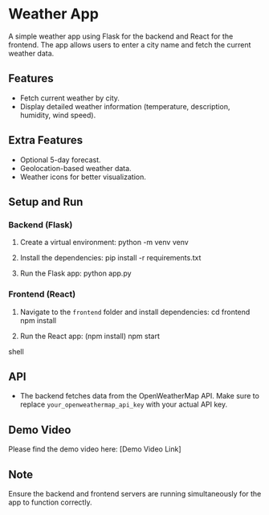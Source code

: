 # Weather App

A simple weather app using Flask for the backend and React for the frontend. The app allows users to enter a city name and fetch the current weather data.

## Features
- Fetch current weather by city.
- Display detailed weather information (temperature, description, humidity, wind speed).

## Extra Features
- Optional 5-day forecast.
- Geolocation-based weather data.
- Weather icons for better visualization.

## Setup and Run

### Backend (Flask)
1. Create a virtual environment:
python -m venv venv

2. Install the dependencies:
pip install -r requirements.txt

3. Run the Flask app:
python app.py

### Frontend (React)
1. Navigate to the `frontend` folder and install dependencies:
cd frontend npm install

2. Run the React app: (npm install)
npm start

shell
## API
- The backend fetches data from the OpenWeatherMap API. Make sure to replace `your_openweathermap_api_key` with your actual API key.

## Demo Video
Please find the demo video here: [Demo Video Link]

## Note
Ensure the backend and frontend servers are running simultaneously for the app to function correctly.
